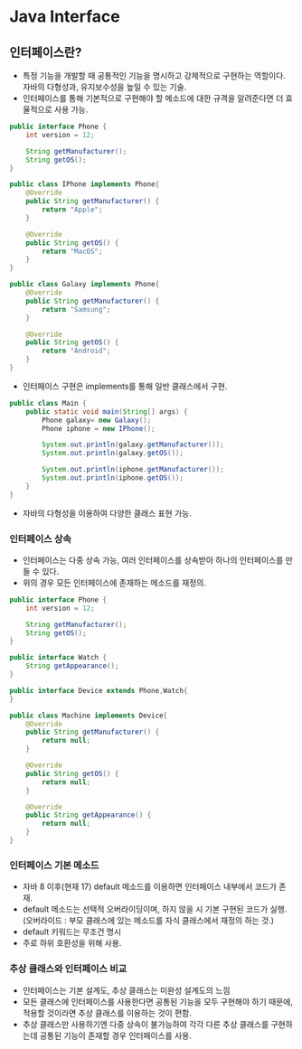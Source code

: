# Java Interface

## 인터페이스란?
- 특정 기능을 개발할 때 공통적인 기능을 명시하고 강제적으로 구현하는 역할이다. 자바의 다형성과, 유지보수성을 높일 수 있는 기술.
- 인터페이스를 통해 기본적으로 구현해야 할 메소드에 대한 규격을 알려준다면 더 효율적으로 사용 가능.


```java
public interface Phone {
    int version = 12;

    String getManufacturer();
    String getOS();
}
```

```java
public class IPhone implements Phone{
    @Override
    public String getManufacturer() {
        return "Apple";
    }

    @Override
    public String getOS() {
        return "MacOS";
    }
}
```

```java
public class Galaxy implements Phone{
    @Override
    public String getManufacturer() {
        return "Samsung";
    }

    @Override
    public String getOS() {
        return "Android";
    }
}
```

- 인터페이스 구현은 implements를 통해 일반 클래스에서 구현.


```java
public class Main {
    public static void main(String[] args) {
        Phone galaxy= new Galaxy();
        Phone iphone = new IPhone();

        System.out.println(galaxy.getManufacturer());
        System.out.println(galaxy.getOS());

        System.out.println(iphone.getManufacturer());
        System.out.println(iphone.getOS());
    }
}
```

- 자바의 다형성을 이용하여 다양한 클래스 표현 가능.

### 인터페이스 상속
- 인터페이스는 다중 상속 가능, 여러 인터페이스를 상속받아 하나의 인터페이스를 만들 수 있다.
- 위의 경우 모든 인터페이스에 존재하는 메소드를 재정의.

```java
public interface Phone {
    int version = 12;

    String getManufacturer();
    String getOS();
}

public interface Watch {
    String getAppearance();
}

public interface Device extends Phone,Watch{
}

public class Machine implements Device{
    @Override
    public String getManufacturer() {
        return null;
    }

    @Override
    public String getOS() {
        return null;
    }

    @Override
    public String getAppearance() {
        return null;
    }
}
```

### 인터페이스 기본 메소드
- 자바 8 이후(현재 17) default 메소드를 이용하면 인터페이스 내부에서 코드가 존재.
- default 메소드는 선택적 오버라이딩이며, 하지 않을 시 기본 구현된 코드가 실행. (오버라이드 : 부모 클래스에 있는 메소드를 자식 클래스에서 재정의 하는 것.)
- default 키워드는 무조건 명시
- 주로 하위 호환성을 위해 사용.




### 추상 클래스와 인터페이스 비교
- 인터페이스는 기본 설계도, 추상 클래스는 미완성 설계도의 느낌
- 모든 클래스에 인터페이스를 사용한다면 공통된 기능을 모두 구현해야 하기 때문에, 적용할 것이라면 추상 클래스를 이용하는 것이 편함.
- 추상 클래스만 사용하기엔 다중 상속이 불가능하여 각각 다른 추상 클래스를 구현하는데 공통된 기능이 존재할 경우 인터페이스를 사용.

<!-- 출처 : https://math-coding.tistory.com/169 -->